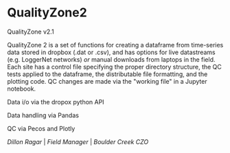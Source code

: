 # QualityZone2
QualityZone v2.1

QualityZone 2 is a set of functions for creating a dataframe from time-series data stored in dropbox (.dat or .csv), and has options for live datastreams (e.g. LoggerNet networks) *or* manual downloads from laptops in the field. Each site has a control file specifying the proper directory structure, the QC tests applied to the dataframe, the distributable file formatting, and the plotting code. QC changes are made via the "working file" in a Jupyter notebook.


Data i/o via the dropox python API

Data handling via Pandas

QC via Pecos and Plotly

*Dillon Ragar* |
*Field Manager* |
*Boulder Creek CZO*

